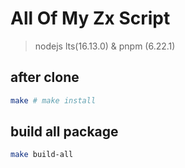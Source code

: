 # All Of My Zx Script

> nodejs lts(16.13.0) & pnpm (6.22.1)

## after clone

```bash
make # make install
```

## build all package

```bash
make build-all
```
